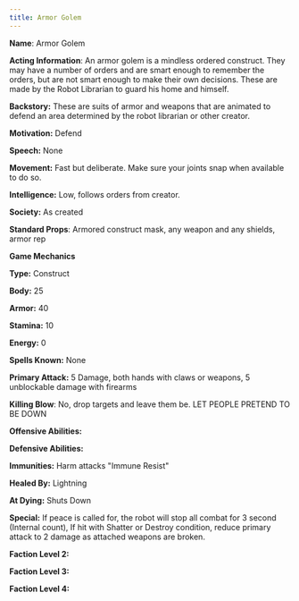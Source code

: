 ```yaml
---
title: Armor Golem
---
```




**Name**: Armor Golem

 

**Acting Information**: An armor golem is a mindless ordered construct.  They may have a number of orders and are smart enough to remember the orders, but are not smart enough to make their own decisions.  These are made by the Robot Librarian to guard his home and himself.

**Backstory:**  These are suits of armor and weapons that are animated to defend an area determined by the robot librarian or other creator.

**Motivation:** Defend

**Speech:** None

**Movement:** Fast but deliberate.  Make sure your joints snap when available to do so.

**Intelligence:** Low, follows orders from creator.

**Society:** As created

**Standard Props**: Armored construct mask, any weapon and any shields, armor rep

**Game Mechanics**

**Type:** Construct

**Body:** 25

**Armor:** 40

**Stamina:** 10

**Energy:** 0

**Spells Known:** None

**Primary Attack:** 5 Damage, both hands with claws or weapons, 5 unblockable damage with firearms

**Killing Blow**: No, drop targets and leave them be. LET PEOPLE PRETEND TO BE DOWN

**Offensive Abilities:** 

**Defensive Abilities:**  

**Immunities:** Harm attacks "Immune Resist"

**Healed By:** Lightning

**At Dying:** Shuts Down

**Special:** If peace is called for, the robot will stop all combat for 3 second (Internal count),  If hit with Shatter or Destroy condition, reduce primary attack to 2 damage as attached weapons are broken.

**Faction Level 2:**

**Faction Level 3:**

**Faction Level 4:**

